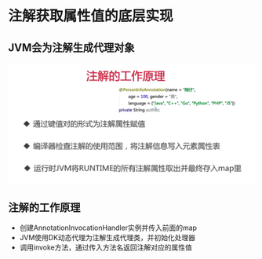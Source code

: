 # 注解获取属性值的底层实现
## JVM会为注解生成代理对象
![img.png](img.png)
## 注解的工作原理
- 创建AnnotationInvocationHandler实例并传入前面的map
- JVM使用DK动态代理为注解生成代理类，并初始化处理器
- 调用invoke方法，通过传入方法名返回注解对应的属性值